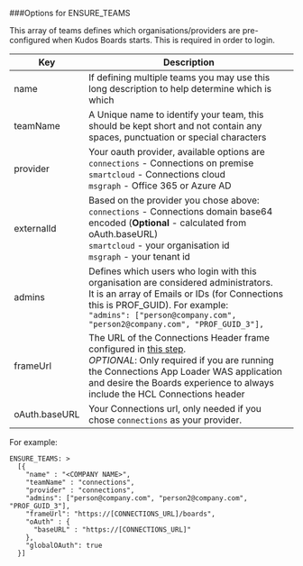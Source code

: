 ###Options for ENSURE_TEAMS

This array of teams defines which organisations/providers are pre-configured when Kudos Boards starts. This is required in order to login.


| Key           | Description                                                                                                                                                                                                                                                                      |
| ------------- | -------------------------------------------------------------------------------------------------------------------------------------------------------------------------------------------------------------------------------------------------------------------------------- |
| name          | If defining multiple teams you may use this long description to help determine which is which                                                                                                                                                                                    |
| teamName      | A Unique name to identify your team, this should be kept short and not contain any spaces, punctuation or special characters                                                                                                                                                     |
| provider      | Your oauth provider, available options are <br>`connections` - Connections on premise<br>`smartcloud` - Connections cloud<br>`msgraph` - Office 365 or Azure AD                                                                                                                  |
| externalId    | Based on the provider you chose above:<br>`connections` - Connections domain base64 encoded (**Optional** - calculated from oAuth.baseURL)<br>`smartcloud` - your organisation id<br>`msgraph` - your tenant id                                                    |
| admins        | Defines which users who login with this organisation are considered administrators.<br>It is an array of Emails or IDs (for Connections this is PROF_GUID). For example:<br>`"admins": ["person@company.com", "person2@company.com", "PROF_GUID_3"],`                            |
| frameUrl      | The URL of the Connections Header frame configured in [this step](/boards/connections/header-on-prem/).<br>_OPTIONAL_: Only required if you are running the Connections App Loader WAS application and desire the Boards experience to always include the HCL Connections header |
| oAuth.baseURL | Your Connections url, only needed if you chose `connections` as your provider.                                                                                                                                                                                                   |



For example:

    ENSURE_TEAMS: >
      [{
        "name" : "<COMPANY NAME>",
        "teamName" : "connections",
        "provider" : "connections",
        "admins": ["person@company.com", "person2@company.com", "PROF_GUID_3"],
        "frameUrl": "https://[CONNECTIONS_URL]/boards",
        "oAuth" : {
          "baseURL" : "https://[CONNECTIONS_URL]"
        },
        "globalOAuth": true
      }]
